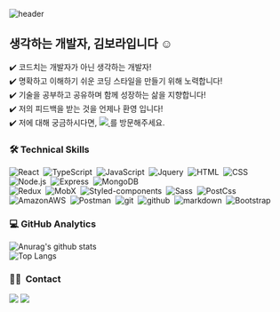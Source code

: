 ![header](https://capsule-render.vercel.app/api?type=slice&color=gradient&customColorList=4,6&width=100&height=250&section=header&text=BORA%20KIM&fontSize=50&animation=fadeIn&fontAlignY=40&rotate=15&desc=Front-End%20Developer&fontColor=fff)

## 생각하는 개발자, 김보라입니다 ☺️<br/>
✔️ 코드치는 개발자가 아닌 생각하는 개발자! <br/>
✔️  명확하고 이해하기 쉬운 코딩 스타일을 만들기 위해 노력합니다!<br/>
✔️  기술을 공부하고 공유하며 함께 성장하는 삶을 지향합니다!<br/>
✔️ 저의 피드백을 받는 것을 언제나 환영 입니다!<br/>
✔️  저에 대해 궁금하시다면, <a href="https://rara-record.github.io/">
  <img src="https://img.shields.io/badge/My Blog-7A1FA2?style=flat-squar&logo=GitHub Sponsors&logoColor=fff"/>
</a>를 방문해주세요.
&nbsp;
&nbsp;
&nbsp;
&nbsp;
### 🛠  Technical Skills

![React](https://img.shields.io/badge/-React-05122A?style=flat&logo=React)&nbsp;
![TypeScript](https://img.shields.io/badge/-TypeScript-05122A?style=flat&logo=TypeScript)&nbsp;
![JavaScript](https://img.shields.io/badge/-JavaScript-05122A?style=flat&logo=JavaScript)&nbsp;
![Jquery](https://img.shields.io/badge/-Jquery-05122A?style=flat&logo=Jquery)&nbsp;
![HTML](https://img.shields.io/badge/-HTML-05122A?style=flat&logo=HTML5)&nbsp;
![CSS](https://img.shields.io/badge/-CSS-05122A?style=flat&logo=CSS3&logoColor=1572B6)<br/>
![Node.js](https://img.shields.io/badge/-Node.js-05122A?style=flat&logo=Node.js)&nbsp;
![Express](https://img.shields.io/badge/-Express-05122A?style=flat&logo=Express)&nbsp;
![MongoDB](https://img.shields.io/badge/-MongoDB-05122A?style=flat&logo=MongoDB)<br/>
![Redux](https://img.shields.io/badge/-Redux-05122A?style=flat&logo=Redux)&nbsp;
![MobX](https://img.shields.io/badge/-MobX-05122A?style=flat&logo=MobX)&nbsp;
![Styled-components](https://img.shields.io/badge/-Styled--components-05122A?style=flat&logo=styled-components)&nbsp;
![Sass](https://img.shields.io/badge/-Sass-05122A?style=flat&logo=Sass)&nbsp;
![PostCss](https://img.shields.io/badge/-PostCss-05122A?style=flat&logo=PostCss&logoColor=1572B6)<br/>
![AmazonAWS](https://img.shields.io/badge/-AmazonAWS-05122A?style=flat&logo=AmazonAWS)&nbsp;
![Postman](https://img.shields.io/badge/-Postman-05122A?style=flat&logo=Postman)&nbsp;
![git](https://img.shields.io/badge/-git-05122A?style=flat&logo=git)&nbsp;
![github](https://img.shields.io/badge/-github-05122A?style=flat&logo=github)&nbsp;
![markdown](https://img.shields.io/badge/-markdown-05122A?style=flat&logo=markdown)&nbsp;
![Bootstrap](https://img.shields.io/badge/-Bootstrap-05122A?style=flat&logo=Bootstrap)&nbsp;
&nbsp;
&nbsp;
### 💻  GitHub Analytics
![Anurag's github stats](https://github-readme-stats.vercel.app/api?username=rara-record&show_icons=true&theme=buefy )<br>
![Top Langs](https://github-readme-stats.vercel.app/api/top-langs/?username=rara-record&layout=compact&theme=solarized-buefy)

### 🤝🏻 &nbsp;Contact
<a href="mailto:a52447879@gmail.com"><img src="https://img.shields.io/badge/-a52447879@gmail.com-D14836?style=flat&logo=Gmail&logoColor=white"/></a>
<a href="https://instagram.com/kk.bb.ra"><img src="https://img.shields.io/badge/-@kk.bb.ra-E4405F?style=flat&logo=Instagram&logoColor=white"/></a>




